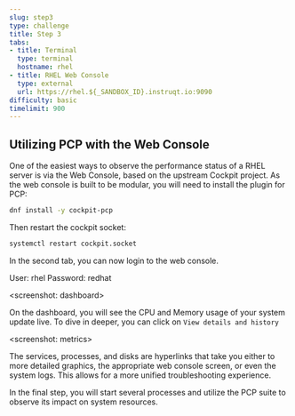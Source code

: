 ```yaml
---
slug: step3
type: challenge
title: Step 3
tabs:
- title: Terminal
  type: terminal
  hostname: rhel
- title: RHEL Web Console
  type: external
  url: https://rhel.${_SANDBOX_ID}.instruqt.io:9090
difficulty: basic
timelimit: 900
---
```

## Utilizing PCP with the Web Console

One of the easiest ways to observe the performance status of a RHEL server is via the Web Console, based on the upstream Cockpit project. As the web console is built to be modular, you will need to install the plugin for PCP:

```bash
dnf install -y cockpit-pcp
```

Then restart the cockpit socket:

```bash
systemctl restart cockpit.socket
```

In the second tab, you can now login to the web console.

User: rhel
Password: redhat

<screenshot: dashboard>

On the dashboard, you will see the CPU and Memory usage of your system update live. To dive in deeper, you can click on `View details and history`

<screenshot: metrics>

The services, processes, and disks are hyperlinks that take you either to more detailed graphics, the appropriate web console screen, or even the system logs. This allows for a more unified troubleshooting experience. 

In the final step, you will start several processes and utilize the PCP suite to observe its impact on system resources.
